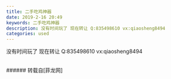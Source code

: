 ```yaml
---
title: 二手吃鸡神器
date: 2019-2-16 20:49
keywords: 二手吃鸡神器
description: 没有时间玩了 现在转让 Q:835498610 vx:qiaosheng8494
categories: used
---
```

<td class="t_f" id="postmessage_3040143">

没有时间玩了 现在转让 Q:835498610 vx:qiaosheng8494<br/>
<img alt="" border="0" class="zoom" data-cf-modified-f670b87f1380df15c8ea8e5e-="" file="http://www.flw.ph/data/appbyme/upload/image/201902/16/I6gaN0MPAT5I.jpg" id="aimg_C5q7p" lazyloadthumb="1" onclick="" onmouseover="" src="http://www.flw.ph/data/appbyme/upload/image/201902/16/I6gaN0MPAT5I.jpg"/><br/>
<br/>
</td>
###### 转载自[菲龙网]